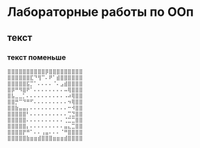 # Лабораторные работы по ООп
## текст
### текст поменьше
```
⣿⣿⣿⣿⣿⣿⣿⣿⣿⣿⡿⣿⣿⣿⣿⣿⣿⣿⣿⣿
⣿⣿⣿⣿⣿⣿⣏⠙⢻⠉⠄⠟⠁⣾⣿⣿⣿⣿⣿⣿
⣿⣿⣿⣿⣿⣯⡉⠁⠄⠄⠄⠄⠈⠄⣠⣾⣿⣿⣿⣿
⣿⡿⠛⠻⣿⠟⠁⠄⠄⠄⠄⠄⠄⠄⠄⠤⢿⣿⣿⣿
⣿⣧⣀⣀⡁⠄⠄⠄⠄⠄⠄⠄⠄⠄⠄⠠⠴⢿⣿⣿
⣿⣿⡛⠉⠙⠛⠋⠄⠄⠄⠄⠄⠄⠄⠄⠄⠲⢿⣿⣿
⣿⣿⣷⣤⣤⡄⠄⠄⠄⠄⠄⠄⠄⠄⠄⠄⠒⠺⣿⣿
⣿⣿⣿⣿⣿⠃⠄⠄⠄⠄⠄⠄⠄⠄⠄⠄⢉⣙⣿⣿
⣿⣿⣿⣿⣿⠄⠄⠄⠄⠄⠄⠄⠄⠄⠄⢈⣉⣉⣿⣿
⣿⣿⣿⣿⣿⡄⠄⠄⠄⠄⠄⠄⠄⠄⠄⣤⣄⣉⣿⣿
⣿⣿⣿⣿⡟⠛⠁⠄⠄⢠⣤⠄⠄⠄⠈⠛⣿⣿⣿⣿
⣿⣿⣿⣿⣿⣷⣶⣶⣾⣿⣿⣿⣶⣶⣶⣾⣿⣿⣿⣿
```
